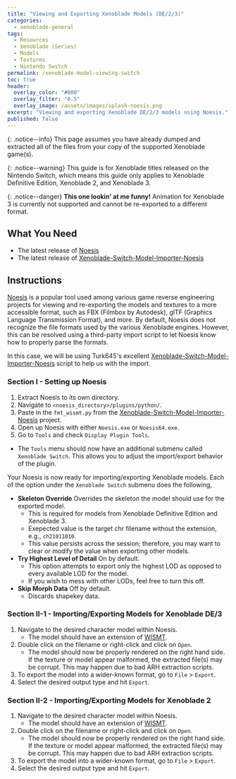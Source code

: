 ```yaml
---
title: "Viewing and Exporting Xenoblade Models (DE/2/3)"
categories:
  - xenoblade-general
tags:
  - Resources
  - Xenoblade (Series)
  - Models
  - Textures
  - Nintendo Switch
permalink: /xenoblade-model-viewing-switch
toc: true
header:
  overlay_color: "#000"
  overlay_filter: "0.5"
  overlay_image: /assets/images/splash-noesis.png
excerpt: "Viewing and exporting Xenoblade DE/2/3 models using Noesis."
published: false
---
```


{: .notice--info}
This page assumes you have already dumped and extracted all of the files from your copy of the supported Xenoblade game(s).

{: .notice--warning}
This guide is for Xenoblade titles released on the Nintendo Switch, which means this guide only applies to Xenoblade Definitive Edition, Xenoblade 2, and Xenoblade 3.

{: .notice--danger}
**This one lookin' at me funny!** Animation for Xenoblade 3 is currently not supported and cannot be re-exported to a different format.

## What You Need

- The latest release of [Noesis]
- The latest release of [Xenoblade-Switch-Model-Importer-Noesis]

## Instructions

[Noesis] is a popular tool used among various game reverse engineering projects for viewing and re-exporting the models and textures to a more accessible format, such as FBX (Filmbox by Autodesk), glTF (Graphics Language Transmission Format), and more. By default, Noesis does not recognize the file formats used by the various Xenoblade engines. However, this can be resolved using a third-party import script to let Noesis know how to properly parse the formats. 

In this case, we will be using Turk645's excellent [Xenoblade-Switch-Model-Importer-Noesis] script to help us with the import.

### Section I - Setting up Noesis

1. Extract Noesis to its own directory.
1. Navigate to `<noesis_directory>/plugins/python/`.
1. Paste in the `fmt_wismt.py` from the [Xenoblade-Switch-Model-Importer-Noesis] project.
1. Open up Noesis with either `Noesis.exe` or `Noesis64.exe`.
1. Go to `Tools` and check `Display Plugin Tools`.
  - The `Tools` menu should now have an additional submenu called `Xenoblade Switch`. This allows you to adjust the import/export behavior of the plugin.

Your Noesis is now ready for importing/exporting Xenoblade models. Each of the option under the `Xenoblade Switch` submenu does the following,
- **Skeleton Override** Overrides the skeleton the model should use for the exported model. 
  - This is required for models from Xenoblade Definitive Edition and Xenoblade 3.
  - Exepected value is the target chr filename without the extension, e.g., `ch21011010`.
  - This value persists across the session; therefore, you may want to clear or modify the value when exporting other models.
- **Try Highest Level of Detail** On by default. 
  - This option attempts to export only the highest LOD as opposed to every available LOD for the model.
  - If you wish to mess with other LODs, feel free to turn this off.
- **Skip Morph Data** Off by default. 
  - Discards shapekey data.

### Section II-1 - Importing/Exporting Models for Xenoblade DE/3

1. Navigate to the desired character model within Noesis.
    - The model should have an extension of [WISMT](/files#wismt).
1. Double click on the filename or right-click and click on `Open`.
    - The model should now be properly rendered on the right hand side. If the texture or model appear malformed, the extracted file(s) may be corrupt. This may happen due to bad ARH extraction scripts.
1. To export the model into a wider-known format, go to `File` > `Export`.
1. Select the desired output type and hit `Export`.

### Section II-2 - Importing/Exporting Models for Xenoblade 2

1. Navigate to the desired character model within Noesis.
    - The model should have an extension of [WISMT](/files#wismt).
1. Double click on the filename or right-click and click on `Open`.
    - The model should now be properly rendered on the right hand side. If the texture or model appear malformed, the extracted file(s) may be corrupt. This may happen due to bad ARH extraction scripts.
1. To export the model into a wider-known format, go to `File` > `Export`.
1. Select the desired output type and hit `Export`.

[Noesis]: https://www.richwhitehouse.com/index.php?content=inc_projects.php&showproject=91
[Xenoblade-Switch-Model-Importer-Noesis]: https://github.com/Turk645/Xenoblade-Switch-Model-Importer-Noesis